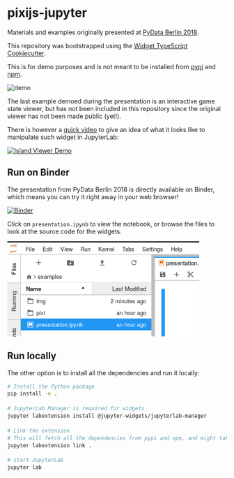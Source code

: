 # pixijs-jupyter

Materials and examples originally presented at [PyData Berlin 2018](https://pydata.org/berlin2018/schedule/presentation/32/).

This repository was bootstrapped using the [Widget TypeScript Cookiecutter](https://github.com/jupyter-widgets/widget-ts-cookiecutter).

This is for demo purposes and is not meant to be installed from [pypi](https://pypi.org) and [npm](https://npmjs.org).

![demo](./examples/img/pixijs-jupyterlab.gif)

The last example demoed during the presentation is an interactive game state viewer, but has not been included in this repository since the original viewer has not been made public (yet!).

There is however a [quick video](https://www.youtube.com/watch?v=RGYFc-cz7nU) to give an idea of what it looks like to manipulate such widget in JupyterLab:

[![Island Viewer Demo](https://img.youtube.com/vi/RGYFc-cz7nU/0.jpg)](https://www.youtube.com/watch?v=RGYFc-cz7nU)

## Run on Binder

The presentation from PyData Berlin 2018 is directly available on Binder, which means you can try it right away in your web browser!

[![Binder](https://img.shields.io/badge/launch-binder-brightgreen.svg)](https://mybinder.org/v2/gh/jtpio/pixijs-jupyter/pydata-berlin?urlpath=lab/tree/examples/presentation.ipynb)

Click on `presentation.ipynb` to view the notebook, or browse the files to look at the source code for the widgets.

![binder](./examples/img/binder.png)

## Run locally

The other option is to install all the dependencies and run it locally:

```bash
# Install the Python package
pip install -e .

# JupyterLab Manager is required for widgets
jupyter labextension install @jupyter-widgets/jupyterlab-manager

# Link the extension
# This will fetch all the dependencies from pypi and npm, and might take a while to finish.
jupyter labextension link .

# start JupyterLab
jupyter lab
```
